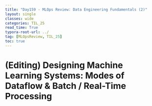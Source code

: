 ```yaml
---
title: "Day159 - MLOps Review: Data Engineering Fundamentals (2)"
layout: single
classes: wide
categories: TIL_25
read_time: True
typora-root-url: ../
tag: [MLOpsReview, TIL_25]
toc: true 
---
```


# (Editing) Designing Machine Learning Systems: Modes of Dataflow & Batch / Real-Time Processing



<br>

